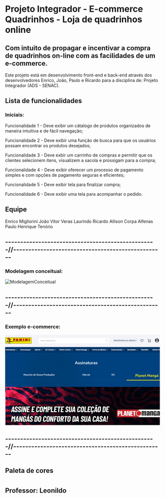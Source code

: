 # Projeto Integrador - E-commerce Quadrinhos - Loja de quadrinhos online

## Com intuito de propagar e incentivar a compra de quadrinhos on-line com as facilidades de um e-commerce.

Este projeto está em desenvolvimento front-end e back-end através dos desenvolvedores Enrico, João, Paulo e Ricardo para a disciplina de: Projeto Integrador (ADS - SENAC).

## Lista de funcionalidades

### Iniciais:

Funcionalidade 1 - Deve exibir um cátalogo de produtos organizados de maneira intuitiva e de fácil navegação; 

Funcionalidade 2 - Deve exibir uma função de busca para que os usuários possam encontrar os produtos desejados;

Funcionalidade 3 - Deve exbir um carrinho de compras e permitir que os clientes selecionem itens, visualizem a sacola e prossigam para a compra;

Funcionalidade 4 - Deve exibir oferecer um processo de pagamento simples e com opções de pagamento seguras e eficientes;

Funcionalidade 5 - Deve exibir tela para finalizar compra;

Funcionalidade 6 - Deve exibir uma tela para acompanhar o pedido.



## Equipe

Enrico Migliorini
João Vitor Veras Laurindo
Ricardo Allison Corpa Alfenas
Paulo Henrique Tenório


## --------------------------------------------------//--------------------------------------------------

### Modelagem conceitual:

![ModelagemConceitual](https://github.com/RicardoCorpa/ecommerce4D/blob/1096b84523fdc1b0ca744592eeca2b2ac39d4554/modeloConceitualMobile.png)

## --------------------------------------------------//--------------------------------------------------

### Exemplo e-commerce:

![ModelagemConceitual](https://github.com/RicardoCorpa/ecommerce4D/blob/main/Base_quadrinhos_ecommerce.png)

## --------------------------------------------------//--------------------------------------------------


## Paleta de cores

#

#

#

#

## Professor: Leonildo

